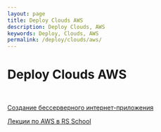 ```yaml
---
layout: page
title: Deploy Clouds AWS
description: Deploy Clouds, AWS
keywords: Deploy, Clouds, AWS
permalink: /deploy/clouds/aws/
---
```


# Deploy Clouds AWS

<br/>

<!--

<a href="https://emea-resources.awscloud.com/rus-ua-cis19-webinar-how-to-split-monolith-application-into-micro-services" rel="nofollow">RUS/UA/CIS19: Webinar - How to split monolith application into micro services</a>

-->

<a href="https://aws.amazon.com/ru/getting-started/serverless-web-app/" rel="nofollow">Создание бессерверного интернет-приложения</a>

<a href="//jsdev.ru/schools/rs-school/nodejs/aws/" rel="nofollow">Лекции по AWS в RS School</a>
